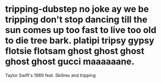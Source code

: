 tripping-dubstep
no joke ay we be tripping
don't stop dancing till the sun comes up
too fast to live too old to die
tree bark. platipi
tripsy gypsy flotsie flotsam
ghost ghost ghost ghost ghost gucci maaaaaane. 
================

Taylor Swift's 1989 feat. Skillrex and tripping
